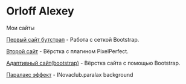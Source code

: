 

# Orloff Alexey
Мои сайты


[Первый сайт бутстрап](https://yourloff.github.io/million/ "Первый сайт") - Работа с сеткой Bootstrap.

[Второй сайт](https://yourloff.github.io/card_register/ "PixelPerfect") - Вёрстка с плагином PixelPerfect.

[Адаптивный сайт(bootstrap)](https://yourloff.github.io/first_adapt_site/ "BootstrapSite") - Вёрстка сайта с помощью Bootstrap.

[Паралакс эффект](https://yourloff.github.io/paralax/ "for INovaclub") - INovaclub.paralax background
